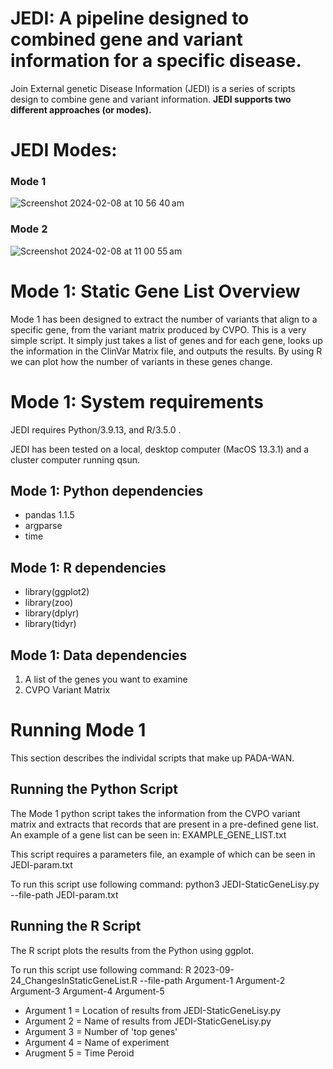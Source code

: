 <h1> JEDI: A pipeline designed to combined gene and variant information for a specific disease. </h1>

Join External genetic Disease Information (JEDI) is a series of scripts design to combine gene and variant information. **JEDI supports two different approaches (or modes).**

# JEDI Modes: 

### Mode 1
![Screenshot 2024-02-08 at 10 56 40 am](https://github.com/MedicalGenomicsLab/Vigelint/assets/15273099/e891d7f9-a51a-4fab-92c7-f047b3ba616b)


### Mode 2
![Screenshot 2024-02-08 at 11 00 55 am](https://github.com/MedicalGenomicsLab/Vigelint/assets/15273099/1ba663b8-aa98-47ed-a4c4-955a59cc17a3)

# Mode 1: Static Gene List Overview

Mode 1 has been designed to extract the number of variants that align to a specific gene, from the variant matrix produced by CVPO.
This is a very simple script. It simply just takes a list of genes and for each gene, looks up the information in the ClinVar Matrix file, and outputs the results. By using R we can plot how the number of variants in these genes change.

# Mode 1: System requirements
JEDI requires Python/3.9.13, and R/3.5.0 .

JEDI has been tested on a local, desktop computer (MacOS 13.3.1) and a cluster computer running qsun.

## Mode 1: Python dependencies
- pandas 1.1.5
- argparse
- time

## Mode 1: R dependencies
- library(ggplot2)
- library(zoo)
- library(dplyr)
- library(tidyr)

## Mode 1: Data dependencies 
1. A list of the genes you want to examine
2. CVPO Variant Matrix

# Running Mode 1

This section describes the individal scripts that make up PADA-WAN.
 
## Running the Python Script 

The Mode 1 python script takes the information from the CVPO variant matrix and extracts that records that are present in a pre-defined gene list.
An example of a gene list can be seen in:
 EXAMPLE_GENE_LIST.txt

This script requires a parameters file, an example of which can be seen in JEDI-param.txt

To run this script use following command:
  python3 JEDI-StaticGeneLisy.py --file-path JEDI-param.txt

## Running the R Script 

The R script plots the results from the Python using ggplot.

To run this script use following command:
  R 2023-09-24_ChangesInStaticGeneList.R --file-path Argument-1 Argument-2 Argument-3 Argument-4 Argument-5

- Argument 1 = Location of results from JEDI-StaticGeneLisy.py
- Argument 2 = Name of results from JEDI-StaticGeneLisy.py
- Argument 3 = Number of 'top genes'
- Argument 4 = Name of experiment
- Arugment 5 = Time Peroid

